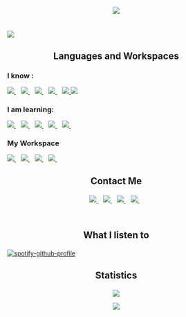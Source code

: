 
<p align="center"> <img src="https://komarev.com/ghpvc/?username=neophyte-programmer&label=Profile%20views&color=0e75b6&style=flat"  /> </p>

# ![](https://github.com/neophyte-programmer/neophyte-programmer/blob/main/banner.png?raw=true)
<!--
![Metrics](https://metrics.lecoq.io/neophyte-programmer?template=classic&introduction=1&introduction.title=true&config.timezone=Europe%2FLondon)
-->
<!--## [![Typing SVG](https://readme-typing-svg.herokuapp.com?font=open+sans&color=FFFFFF&lines=Hi+there+%F0%9F%91%8B+My+name+is+Nutifafa.+;Welcome+to+my+Github+Page.)](https://git.io/typing-svg) -->
<!--
## Visit my portfolio [here](https://nutifafasportfolio.netlify.app) 
-->

## <p align= "center"> Languages and Workspaces</p>
### I know : <br>
<a href="https://github.com/neophyte-programmer">
    <img src="https://img.shields.io/badge/HTML5-E34F26?style=for-the-badge&logo=html5&logoColor=white" />
</a>&nbsp;&nbsp;
<a href="https://github.com/neophyte-programmer">
    <img src="https://img.shields.io/badge/CSS3-1572B6?style=for-the-badge&logo=css3&logoColor=white" />
</a>&nbsp;&nbsp;
<a href="https://github.com/neophyte-programmer">
    <img src="https://img.shields.io/badge/JavaScript-323330?style=for-the-badge&logo=javascript&logoColor=F7DF1E" />
</a>&nbsp;&nbsp;
<a href="https://github.com/neophyte-programmer">
    <img src="https://img.shields.io/badge/C-00599C?style=for-the-badge&logo=c&logoColor=white" />
</a>&nbsp;&nbsp;
<a href="https://github.com/neophyte-programmer">
    <img src="https://img.shields.io/badge/C%2B%2B-00599C?style=for-the-badge&logo=c%2B%2B&logoColor=white" />
</a>
<a href="https://github.com/neophyte-programmer">
    <img src="https://img.shields.io/badge/Sass-CC6699?style=for-the-badge&logo=sass&logoColor=white" />
</a>



### I am learning: <br>
<a href="https://github.com/neophyte-programmer">
    <img src="https://img.shields.io/badge/Java-ED8B00?style=for-the-badge&logo=java&logoColor=white" />
</a>&nbsp;&nbsp;
<a href="https://github.com/neophyte-programmer">
    <img src="https://img.shields.io/badge/Flutter-02569B?style=for-the-badge&logo=flutter&logoColor=white" />
</a>&nbsp;&nbsp;
<a href="https://github.com/neophyte-programmer">
    <img src="https://img.shields.io/badge/Python-3776AB?style=for-the-badge&logo=python&logoColor=white" />
</a>&nbsp;&nbsp;
<a href="https://github.com/neophyte-programmer">
    <img src="https://img.shields.io/badge/MySQL-00000F?style=for-the-badge&logo=mysql&logoColor=white" />
</a>&nbsp;&nbsp;

<a href="https://github.com/neophyte-programmer">
    <img src="https://img.shields.io/badge/React-20232A?style=for-the-badge&logo=react&logoColor=61DAFB" />
</a>&nbsp;&nbsp;

### My Workspace <br>
<a href="https://github.com/neophyte-programmer">
    <img src="https://img.shields.io/badge/IntelliJIDEA-000000.svg?style=for-the-badge&logo=intellij-idea&logoColor=white" />
</a>&nbsp;&nbsp;
<a href="https://github.com/neophyte-programmer">
    <img src="https://img.shields.io/badge/Android_Studio-3DDC84?style=for-the-badge&logo=android-studio&logoColor=white" />
</a>&nbsp;&nbsp;

<a href="https://github.com/neophyte-programmer">
    <img src="https://img.shields.io/badge/Visual_Studio_Code-0078D4?style=for-the-badge&logo=visual%20studio%20code&logoColor=white" />
</a>&nbsp;&nbsp;
<a href="https://github.com/neophyte-programmer">
    <img src="https://img.shields.io/badge/pycharm-143?style=for-the-badge&logo=pycharm&logoColor=black&color=black&labelColor=green" />
</a>&nbsp;&nbsp;


## <p align= "center"> Contact Me </p>
<p align= "center">
 <a href="mailto:attorfafa@gmail.com?subject=REQUEST">
    <img src="https://img.shields.io/badge/Gmail-D14836?style=for-the-badge&logo=gmail&logoColor=white" />
  </a>&nbsp;&nbsp;
  <a href="https://t.me/sayaprayer">
    <img src="https://img.shields.io/badge/Telegram-2CA5E0?style=for-the-badge&logo=telegram&logoColor=white" />        
  </a>&nbsp;&nbsp;
 <a href="https://wa.me/+233502297337">
    <img src="https://img.shields.io/badge/WhatsApp-25D366?style=for-the-badge&logo=whatsapp&logoColor=white" />        
  </a>&nbsp;&nbsp;
  <a href="http://twitter.com/Nutifafa18">
    <img src="https://img.shields.io/badge/Twitter-1DA1F2?style=for-the-badge&logo=twitter&logoColor=white" />        
  </a>&nbsp;&nbsp;
</p>
<br>

## <p align= "center"> What I listen to</p>

[![spotify-github-profile](https://spotify-github-profile.vercel.app/api/view?uid=3lz79cmnz0wkfc191zqtsaayj&cover_image=true&theme=default&bar_color=2137e4)](https://github.com/kittinan/spotify-github-profile)
    
</p>

## <p align= "center"> Statistics </p>

<p align= "center">
<a href="/">
  <img src="http://github-readme-streak-stats.herokuapp.com?user=neophyte-programmer&theme=midnight-purple&hide_border=true" />
</a>
</p>


<p align= "center">
<a href="/">
  <img src="https://github-readme-stats.vercel.app/api/top-langs/?username=neophyte-programmer&layout=compact&langs_count=10&theme=midnight-purple&hide_border=true&count-private=true" />
</a>
</p>







